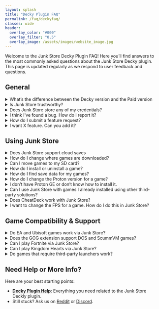 ```yaml
---
layout: splash
title: "Decky Plugin FAQ"
permalink: /faq/deckyfaq/
classes: wide
header:
  overlay_color: "#000"
  overlay_filter: "0.5"
  overlay_image: /assets/images/website_image.jpg
---
```

<div class="spacer mt-4"></div>

Welcome to the Junk Store Decky Plugin FAQ! Here you’ll find answers to the most commonly asked questions about the Junk Store Decky plugin. This page is updated regularly as we respond to user feedback and questions.

<h2>General</h2>



<details class="faq-box">
  <summary>What’s the difference between the Decky version and the Paid version</summary>
  <p></p>
    The Decky version is free and open source, designed to run via the Decky Loader. The Paid version includes extra convenience features and doesn't require Decky to run.
    <br>
    <br>
    For more infomation, see our <a href="{{ '/comingsoon' | relative_url }}">Junk Store 2.0 Coming Soon Page</a>
</details>

<details class="faq-box">
  <summary>Is Junk Store trustworthy?</summary>
    <p></p>
    Yes. Junk Store is developed by a cybersecurity expert and white-hat professional. You can verify our lead developer’s credentials on <a href="https://www.linkedin.com/in/eben-bruyns/" target="_blank">LinkedIn</a>.
  <br>
  <br>
    We take user privacy and security seriously — nothing is stored, tracked, or transmitted beyond what is absolutely required for Junk Store to function properly.
</details>

<details class="faq-box">
  <summary>Does Junk Store store any of my credentials?</summary>
  <p></p>
    No. Junk Store does not store any of your credentials. This works the same way as in the open-source Decky Plugin version of Junk Store.
  <br>
  <br>
    All authentication is handled via OAuth tokens. The only token managed directly by Junk Store is the Junk Store token. Other tokens are managed by external tools: Legendary (Epic) & lgogdownloader (Gog).
</details>

<details class="faq-box">
  <summary>I think I've found a bug. How do I report it?</summary>
  <p></p>
    We really appreciate bug reports! Like you, we want Junk Store to just work—so if you come across a bug, please let us know. If we don’t know about it, we can’t fix it.
  <br>
  <br>
    <strong>Submit bugs on GitHub so we can track them properly:</strong><br>
    <a href="https://github.com/ebenbruyns/junkstore/issues/new/choose" target="_blank" rel="noopener">Submit a bug report</a>
  <br>
  <br>
    You’ll need a GitHub account to submit an issue. It’s free to create one if you don’t already have it.
  <br>
  <br>
    <strong>Note:</strong> Bug reports aren’t support tickets. If you need help or aren’t sure if it’s a bug, please ask in our <a href="https://discord.gg/6mRUhR6Teh" target="_blank" rel="noopener">Discord server</a> first.
</details>

<details class="faq-box">
  <summary>How do I submit a feature request?</summary>
 <p></p>
  We prefer feature requests via GitHub where they can be tracked:<br>
  <a href="https://github.com/ebenbruyns/junkstore/issues/new/choose" target="_blank" rel="noopener noreferrer">Submit a feature request</a>
</details>

<details class="faq-box">
  <summary>I want X feature. Can you add it?</summary>
<p></p>
  There are a few ways to request features:
<ol>
  <li>Submit a pull request if you know how to code.</li>
  <li>Offer a bounty and pay a developer to implement it.</li>
</ol>
</details>

<h2>Using Junk Store</h2>

<details class="faq-box">
  <summary>Does Junk Store support cloud saves</summary>
  <p></p>
  No, as we don't want to have users run the risk of losing their game saves.
</details>

<details class="faq-box">
  <summary>How do I change where games are downloaded?</summary>
  <p></p>
    You can set your preferred download location from the Epic tab:
  <ul>
    <li>Go to the <strong>Epic</strong> tab</li>
    <li>Click the <strong>⚙️ Gear icon</strong> to open settings</li>
    <li>Set your desired download path (e.g. your SD card directory)</li>
    <li>Press <kbd>X</kbd> to save your changes.</li>
  </ul>
</details>

<details class="faq-box">
  <summary>Can I move games to my SD card?</summary>
  <p></p>
    Not at the moment. It’s a complex feature and on our development roadmap. For now, games need to be stored on internal storage or an already-mounted drive.
</details>

<details class="faq-box">
  <summary>How do I install or uninstall a game?</summary>
  <p></p>
  <strong>To uninstall a game in Junk Store:</strong>
  <ol>
    <li>Open the game’s page in Junk Store.</li>
    <li>
      Open the <strong>☰ Slider menu</strong> and select <strong>Uninstall</strong>.<br>
      <em>Note:</em> You may want to write down the game's SteamID so you can locate it later in your <code>compatdata</code> and <code>shadercache</code> folders.
    </li>
    <li>
      Manually delete any leftover files to free up space or completely remove the game:
      <ul>
        <li><strong>Epic:</strong> <code>~/Games/epic</code> or <code>/*your-SD-card*/Games/epic</code></li>
        <li><strong>GOG:</strong> <code>~/Games/gog</code> or <code>/*your-SD-card*/Games/gog</code></li>
      </ul>
    </li>
  </ol>
  <strong>Important:</strong> Uninstalling a game will remove all local save data. Be sure to back up your saves first if you want to keep them.
</details>

<details class="faq-box">
  <summary>How do I find save data for my games?</summary>
  <p></p>
  <ol>
    <li>
      Find the game's <strong>Steam ID</strong> at the bottom of its page in Junk Store.
    </li>
    <li>
      Navigate to the following path on your Steam Deck:<br>
      <code>~/.local/share/Steam/steamapps/compatdata/&lt;SteamID&gt;/pfx/drive_c/users/steamuser/</code>
    </li>
    <li>
      From there, follow the path used by your game. Here are some examples:
      <ul>
        <li><strong>Epic example:</strong> <code>Local Settings/Application Data/Dying Light/Saved</code></li>
        <li><strong>GOG example:</strong> <code>AppData/Roaming/Lonely Troops/Hero of the Kingdom II</code></li>
      </ul>
    </li>
  </ol>
    Each game may store saves in slightly different locations depending on how it was packaged or ported. Look under <code>AppData</code>, <code>Local Settings</code>, or <code>Documents</code> within the Steam compatibility prefix.
</details>

<details class="faq-box">
  <summary>How do I change the Proton version for a game?</summary>
  <p></p>
    You can do this from either your Steam Library or directly inside Junk Store.
  <br>
  <br>
    <strong>From Junk Store:</strong><br>
    Press <code>Y</code> to open the Steam shortcut.
    <ol>
      <li>Click the gear icon ⚙️ → <strong>Properties</strong> → <strong>Compatibility</strong></li>
      <li>Select the Proton version you want to use</li>
      <li>Relaunch the game</li>
    </ol>
    <strong>From Steam Library:</strong><br>
  <ol>
      <li>Highlight the game and press the <strong>Start/Options</strong> button (the one with three lines)</li>
      <li>Go to <strong>Properties</strong> → <strong>Compatibility</strong></li>
      <li>Select the Proton version you want to use</li>
      <li>Relaunch the game</li>
    </ol>
    Once you've selected a version, back out to the game screen and hit <strong>Play</strong>.
</details>

<details class="faq-box">
  <summary>I don’t have Proton GE or don’t know how to install it.</summary>
  <p></p>
    To get Proton GE or other custom versions of Proton, you can use one of the following tools:
  <ul>
    <li><strong>ProtonUp-QT</strong> — A simple app that lets you download and manage Proton versions. You can find it in the <strong>Discover Store</strong> (in Desktop Mode).</li>
    <li><strong>Wine Cellar</strong> — A Decky plugin that works similarly to ProtonUp-QT. If you already have Decky installed for other plugins, you can install Wine Cellar directly from the <strong>Decky Plugin Store</strong>.</li>
  </ul>
    Once installed, use either tool to download the latest <strong>GE-Proton</strong> release. After that, you’ll be able to select it as a compatibility option in Junk Store.
    <br>
    <br>
    Please refer to our <a href="{{ '/plugin_tutorials/' | relative_url }}"> Plugin Tutorials</a> page to see how to change/check your Proton version if you are unsure how to do this.
</details>

<details class="faq-box">
  <summary>Can I use Junk Store with games I already installed using other third-party solutions?</summary>
  <p></p>
    <strong>No.</strong> Junk Store manages its own installations and environment. Games installed through other launchers (like Heroic, Lutris, or Bottles) are not recognized or managed by Junk Store.
  <br>
  <br>
      If you want to use Junk Store to manage a game, you’ll need to install it again through Junk Store directly.
 </details>

<details class="faq-box">
  <summary>Does CheatDeck work with Junk Store?</summary>
  <p> </p>
    Not reliably. Epic game launch options are very sensitive, and tools like CheatDeck can conflict with Junk Store’s configuration. We’ve spent over 100 hours fine-tuning this — so use with caution.
  <br>
  <br>
    That said, our extension scripts are open and easier to modify than the plugin core. If you want to experiment and send a working pull request, we’re happy to review it!
</details>

<details class="faq-box">
  <summary>I want to change the FPS for a game. How do I do this in Junk Store?</summary>
  <p></p>
    Just like with regular Steam games, you can change the FPS cap through the Quick Access Menu (QAM).
    <ul> 
      <li>Hit the <strong>three-dot button</strong> on your Deck to open the QAM</li>
      <li>Scroll to the performance tab</li>
      <li>Adjust the FPS, TDP, refresh rate, or any other performance settings from there.</li>
    </ul>
</details>

<h2>Game Compatibility & Support</h2>

<details class="faq-box">
  <summary>Do EA and Ubisoft games work via Junk Store?</summary>
  <p></p>
    <strong>EA Games:</strong><br>
    No, EA games are not supported. They require the EA Launcher, which isn’t integrated with Junk Store. Because of this, EA titles will not appear in your Epic Games library when accessed through Junk Store.
  <br>
  <br>
    <strong>Ubisoft Games:</strong><br>
    It’s complicated. Some Ubisoft titles do appear in your Epic library, while others don’t. The Ubisoft Launcher is not officially supported, but we—and some users—have successfully installed it manually and run select games through Junk Store.
  <!-- <ul>
    <li>A full guide is available here: <a href="/tutorials/Ubisoft/">How to install Ubisoft via Junk Store</a></li>
  </ul> -->
</details>

<details class="faq-box">
  <summary>Does the GOG extension support DOS and ScummVM games?</summary>
  <p></p>
    <strong>Yes.</strong> In Junk Store 2.0, both <strong>DOS</strong> and <strong>ScummVM</strong> games downloaded via GOG are supported.
  <br>
  <br>
    These games will automatically launch using the <strong>Flatpak versions</strong> of <code>ScummVM</code> and <code>DosBox</code> once installed.
  </details>

<details class="faq-box">
  <summary>Can I play Fortnite via Junk Store?</summary>
  <p></p>
    <strong>No.</strong> Epic Games does not support Fortnite on Linux due to anti-cheat limitations.
  <br>
  <br>
    To play Fortnite on a Steam Deck or Linux system, you will need to either:
    <ul>
      <li>Dual-boot Windows</li>
      <li>Use a cloud gaming or streaming service</li>
    </ul>
    More info: <a href="https://www.theverge.com/2022/2/8/22923163/fortnite-steam-deck-update-epic-tim-sweeney" target="_blank" rel="noopener">The Verge article</a>
</details>

<details class="faq-box">
  <summary>Can I play Kingdom Hearts via Junk Store?</summary>
   <p></p>
    Kingdom Hearts has known compatibility issues on Linux, and this isn’t specific to Junk Store.
    <br>
    <br>
    We haven’t been able to test it ourselves as we don’t own a copy, so we can’t provide official support or recommendations at this time.
</details>

<details class="faq-box">
  <summary>Do games that require third-party launchers work?</summary>
  <p></p>
    Not currently. While Legendary has limited support, this feature isn’t implemented in Junk Store yet. You can attempt manual setup via CLI or modify the extension script.
</details>

<h2>Need Help or More Info?</h2>
<p>Here are your best starting points:</p>
<ul>
  <li>
    <strong><a href="{{ '/deckyhelp' | relative_url }}">Decky Plugin Help</a></strong>: Everything you need related to the Junk Store Deckly plugin.
  </li>
<li>
    Still stuck? Ask us on 
    <a href="https://www.reddit.com/r/JunkStore/" target="_blank">Reddit</a> or 
    <a href="https://discord.gg/6mRUhR6Teh" target="_blank">Discord</a>.
  </li>
</ul>